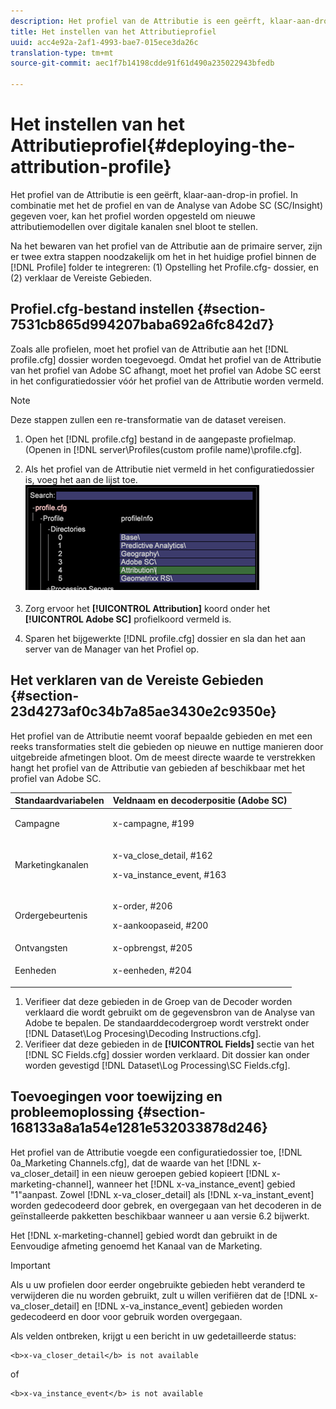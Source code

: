 ```yaml
---
description: Het profiel van de Attributie is een geërft, klaar-aan-drop-in profiel. In combinatie met het de profiel en van de Analyse van Adobe SC (SC/Insight) gegeven voer, kan het profiel worden opgesteld om nieuwe attributiemodellen over digitale kanalen snel bloot te stellen.
title: Het instellen van het Attributieprofiel
uuid: acc4e92a-2af1-4993-bae7-015ece3da26c
translation-type: tm+mt
source-git-commit: aec1f7b14198cdde91f61d490a235022943bfedb

---
```



# Het instellen van het Attributieprofiel{#deploying-the-attribution-profile}

Het profiel van de Attributie is een geërft, klaar-aan-drop-in profiel. In combinatie met het de profiel en van de Analyse van Adobe SC (SC/Insight) gegeven voer, kan het profiel worden opgesteld om nieuwe attributiemodellen over digitale kanalen snel bloot te stellen.

Na het bewaren van het profiel van de Attributie aan de primaire server, zijn er twee extra stappen noodzakelijk om het in het huidige profiel binnen de [!DNL Profile] folder te integreren: (1) Opstelling het Profile.cfg- dossier, en (2) verklaar de Vereiste Gebieden.

## Profiel.cfg-bestand instellen {#section-7531cb865d994207baba692a6fc842d7}

Zoals alle profielen, moet het profiel van de Attributie aan het [!DNL profile.cfg] dossier worden toegevoegd. Omdat het profiel van de Attributie van het profiel van Adobe SC afhangt, moet het profiel van Adobe SC eerst in het configuratiedossier vóór het profiel van de Attributie worden vermeld.

>[!NOTE]
>
>Deze stappen zullen een re-transformatie van de dataset vereisen.

1. Open het [!DNL profile.cfg] bestand in de aangepaste profielmap. (Openen in [!DNL server\Profiles\(custom profile name)\profile.cfg].

1. Als het profiel van de Attributie niet vermeld in het configuratiedossier is, voeg het aan de lijst toe. ![](assets/new_profile_cfg.png)

1. Zorg ervoor het **[!UICONTROL Attribution]** koord onder het **[!UICONTROL Adobe SC]** profielkoord vermeld is.

1. Sparen het bijgewerkte [!DNL profile.cfg] dossier en sla dan het aan server van de Manager van het Profiel op.

## Het verklaren van de Vereiste Gebieden {#section-23d4273af0c34b7a85ae3430e2c9350e}

Het profiel van de Attributie neemt vooraf bepaalde gebieden en met een reeks transformaties stelt die gebieden op nieuwe en nuttige manieren door uitgebreide afmetingen bloot. Om de meest directe waarde te verstrekken hangt het profiel van de Attributie van gebieden af beschikbaar met het profiel van Adobe SC.

<table id="table_97751B73CCAA4B96BB162641A178A68A"> 
 <thead> 
  <tr> 
   <th colname="col1" class="entry"> Standaardvariabelen </th> 
   <th colname="col2" class="entry"> Veldnaam en decoderpositie (Adobe SC) </th> 
  </tr>
 </thead>
 <tbody> 
  <tr> 
   <td colname="col1"> Campagne </td> 
   <td colname="col2"> <p>x-campagne, #199 </p> </td> 
  </tr> 
  <tr> 
   <td colname="col1"> Marketingkanalen </td> 
   <td colname="col2"> <p>x-va_close_detail, #162 </p> <p>x-va_instance_event, #163 </p> </td> 
  </tr> 
  <tr> 
   <td colname="col1"> Ordergebeurtenis </td> 
   <td colname="col2"> <p>x-order, #206 </p> <p>x-aankoopaseid, #200 </p> </td> 
  </tr> 
  <tr> 
   <td colname="col1"> Ontvangsten </td> 
   <td colname="col2"> x-opbrengst, #205 </td> 
  </tr> 
  <tr> 
   <td colname="col1"> Eenheden </td> 
   <td colname="col2"> <p>x-eenheden, #204 </p> </td> 
  </tr> 
 </tbody> 
</table>

1. Verifieer dat deze gebieden in de Groep van de Decoder worden verklaard die wordt gebruikt om de gegevensbron van de Analyse van Adobe te bepalen. De standaarddecodergroep wordt verstrekt onder [!DNL Dataset\Log Procesing\Decoding Instructions.cfg].
1. Verifieer dat deze gebieden in de **[!UICONTROL Fields]** sectie van het [!DNL SC Fields.cfg] dossier worden verklaard. Dit dossier kan onder worden gevestigd [!DNL Dataset\Log Processing\SC Fields.cfg].

## Toevoegingen voor toewijzing en probleemoplossing {#section-168133a8a1a54e1281e532033878d246}

Het profiel van de Attributie voegde een configuratiedossier toe, [!DNL 0a_Marketing Channels.cfg], dat de waarde van het [!DNL x-va_closer_detail] in een nieuw geroepen gebied kopieert [!DNL x-marketing-channel], wanneer het [!DNL x-va_instance_event] gebied &quot;1&quot;aanpast. Zowel [!DNL x-va_closer_detail] als [!DNL x-va_instant_event] worden gedecodeerd door gebrek, en overgegaan van het decoderen in de geïnstalleerde pakketten beschikbaar wanneer u aan versie 6.2 bijwerkt.

Het [!DNL x-marketing-channel] gebied wordt dan gebruikt in de Eenvoudige afmeting genoemd het Kanaal van de Marketing.

>[!IMPORTANT]
>
>Als u uw profielen door eerder ongebruikte gebieden hebt veranderd te verwijderen die nu worden gebruikt, zult u willen verifiëren dat de [!DNL x-va_closer_detail] en [!DNL x-va_instance_event] gebieden worden gedecodeerd en door voor gebruik worden overgegaan.

Als velden ontbreken, krijgt u een bericht in uw gedetailleerde status:

```
<b>x-va_closer_detail</b> is not available
```

of

```
<b>x-va_instance_event</b> is not available
```

